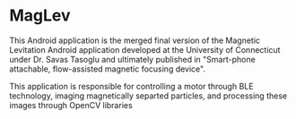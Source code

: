 # MagLev
This Android application is the merged final version of the Magnetic Levitation Android application developed at the University of Connecticut under Dr. Savas Tasoglu and ultimately published in "Smart-phone attachable, flow-assisted magnetic focusing device". 

This application is responsible for controlling a motor through BLE technology, imaging magnetically separted particles, and processing these images through OpenCV libraries
